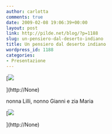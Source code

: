 ```yaml
---
author: carlotta
comments: true
date: 2009-02-08 19:06:39+00:00
layout: post
link: http://pilde.net/blog/?p=1188
slug: un-pensiero-dal-deserto-indiano
title: Un pensiero dal deserto indiano
wordpress_id: 1188
categories:
- Presentazione
---
```


[![](http://pilde.net/blog/wp-content/uploads/2009/02/deserto_rid.jpg)


](http://None)


nonna Lilli, nonno Gianni e zia Maria

[![](http://pilde.net/blog/wp-content/uploads/2009/02/tutti_e_tre.jpg)


](http://None)




